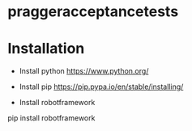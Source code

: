 # praggeracceptancetests
# Installation
- Install python
https://www.python.org/

- Install pip
https://pip.pypa.io/en/stable/installing/


- Install robotframework

pip install robotframework
